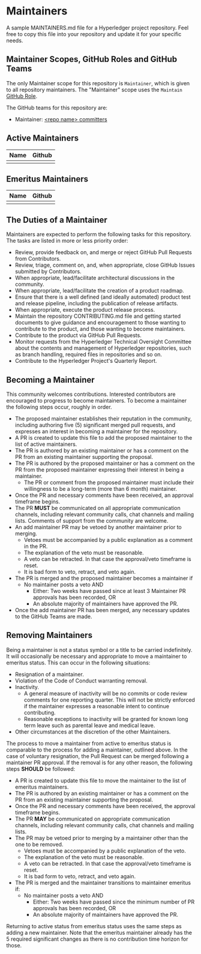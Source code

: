# Maintainers

A sample MAINTAINERS.md file for a Hyperledger project repository. Feel free to
copy this file into your repository and update it for your specific needs.

## Maintainer Scopes, GitHub Roles and GitHub Teams

The only Maintainer scope for this repository is `Maintainer`, which is given to all repository maintainers. The "Maintainer" scope uses the `Maintain` [GitHub Role](https://docs.github.com/en/organizations/managing-user-access-to-your-organizations-repositories/repository-roles-for-an-organization).

The GitHub teams for this repository are:

- Maintainer: [\<repo name> committers](#)

## Active Maintainers

<!-- Please keep this sorted alphabetically by github -->

| Name             | Github           |
| ---------------- | ---------------- |
|                  |                  |

## Emeritus Maintainers

| Name             | Github           |
| ---------------- | ---------------- |
|                  |                  |

## The Duties of a Maintainer

Maintainers are expected to perform the following tasks for this repository. The tasks are listed in more or less priority order:

- Review, provide feedback on, and merge or reject GitHub Pull Requests from
  Contributors.
- Review, triage, comment on, and, when appropriate, close GitHub Issues
  submitted by Contributors.
- When appropriate, lead/facilitate architectural discussions in the community.
- When appropriate, lead/facilitate the creation of a product roadmap.
- Ensure that there is a well defined (and ideally automated) product test and
  release pipeline, including the publication of release artifacts.
- When appropriate, execute the product release process.
- Maintain the repository CONTRIBUTING.md file and getting started documents to
  give guidance and encouragement to those wanting to contribute to the product, and those wanting to become maintainers.
- Contribute to the product via GitHub Pull Requests.
- Monitor requests from the Hyperledger Technical Oversight Committee about the
contents and management of Hyperledger repositories, such as branch handling,
required files in repositories and so on.
- Contribute to the Hyperledger Project's Quarterly Report.

## Becoming a Maintainer

This community welcomes contributions. Interested contributors are encouraged to
progress to become maintainers. To become a maintainer the following steps
occur, roughly in order.

- The proposed maintainer establishes their reputation in the community,
  including authoring five (5) significant merged pull requests, and expresses
  an interest in becoming a maintainer for the repository.
- A PR is created to update this file to add the proposed maintainer to the list of active maintainers.
- The PR is authored by an existing maintainer or has a comment on the PR from an existing maintainer supporting the proposal.
- The PR is authored by the proposed maintainer or has a comment on the PR from the proposed maintainer expressing their interest in being a maintainer.
  - The PR or comment from the proposed maintainer must include their
    willingness to be a long-term (more than 6 month) maintainer.
- Once the PR and necessary comments have been received, an approval timeframe begins.
- The PR **MUST** be communicated on all appropriate communication channels, including relevant community calls, chat channels and mailing lists. Comments of support from the community are welcome.
- An add maintainer PR may be vetoed by another maintainer prior to merging.
  - Vetoes must be accompanied by a public explanation as a comment in the
    PR.
  - The explanation of the veto must be reasonable.
  - A veto can be retracted. In that case the approval/veto timeframe is reset.
  - It is bad form to veto, retract, and veto again.
- The PR is merged and the proposed maintainer becomes a maintainer if
  - No maintainer posts a veto AND
    - Either: Two weeks have passed since at least 3 Maintainer PR approvals has been recorded, OR
    - An absolute majority of maintainers have approved the PR.
- Once the add maintainer PR has been merged, any necessary updates to the GitHub Teams are made.

## Removing Maintainers

Being a maintainer is not a status symbol or a title to be carried
indefinitely. It will occasionally be necessary and appropriate to move a
maintainer to emeritus status. This can occur in the following situations:

- Resignation of a maintainer.
- Violation of the Code of Conduct warranting removal.
- Inactivity.
  - A general measure of inactivity will be no commits or code review comments
    for one reporting quarter. This will not be strictly enforced if
    the maintainer expresses a reasonable intent to continue contributing.
  - Reasonable exceptions to inactivity will be granted for known long term
    leave such as parental leave and medical leave.
- Other circumstances at the discretion of the other Maintainers.

The process to move a maintainer from active to emeritus status is comparable to the process for adding a maintainer, outlined above. In the case of voluntary
resignation, the Pull Request can be merged following a maintainer PR approval. If the removal is for any other reason, the following steps **SHOULD** be followed:

- A PR is created to update this file to move the maintainer to the list of emeritus maintainers.
- The PR is authored by an existing maintainer or has a comment on the PR from an existing maintainer supporting the proposal.
- Once the PR and necessary comments have been received, the approval timeframe begins.
- The PR **MAY** be communicated on appropriate communication channels, including relevant community calls, chat channels and mailing lists.
- The PR may be vetoed prior to merging by a maintainer other than the one to be removed.
  - Vetoes must be accompanied by a public explanation of the veto.
  - The explanation of the veto must be reasonable.
  - A veto can be retracted. In that case the approval/veto timeframe is reset.
  - It is bad form to veto, retract, and veto again.
- The PR is merged and the maintainer transitions to maintainer emeritus if:
  - No maintainer posts a veto AND
    - Either: Two weeks have passed since the minimum number of PR approvals has been recorded, OR
    - An absolute majority of maintainers have approved the PR.

Returning to active status from emeritus status uses the same steps as adding a
new maintainer. Note that the emeritus maintainer already has the 5 required
significant changes as there is no contribution time horizon for those.
